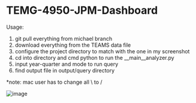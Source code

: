 # TEMG-4950-JPM-Dashboard
Usage: 
1. git pull everything from michael branch
2. download everything from the TEAMS data file
3. configure the project directory to match with the one in my screenshot
4. cd into directory and cmd python to run the __main__analyzer.py
5. input year-quarter and mode to run query
6. find output file in output/query directory

*note: mac user has to change all \ to /


![image](https://github.com/Shao-Fu-Wang/TEMG-4950-JPM-Dashboard/assets/45915603/87f68b7a-8e2b-4577-8484-0afc92587fae)
